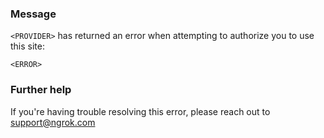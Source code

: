 
### Message
<code>&lt;PROVIDER&gt;</code> has returned an error when attempting to authorize you to use this site:

<code>&lt;ERROR&gt;</code>

### Further help
If you're having trouble resolving this error, please reach out to [support@ngrok.com](mailto:support@ngrok.com?subject=Help%20with%20ERR_NGROK_3112)

